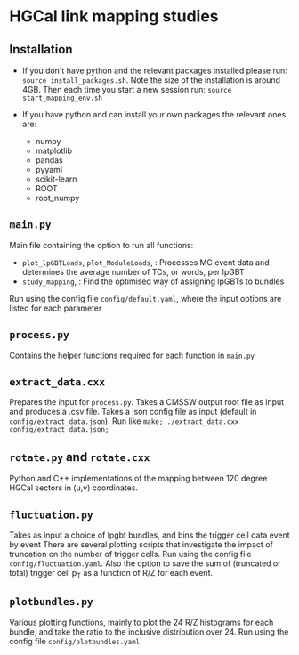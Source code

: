 # HGCal link mapping studies

## Installation

- If you don't have python and the relevant packages installed please run: `source install_packages.sh`.
Note the size of the installation is around 4GB.
Then each time you start a new session run: `source start_mapping_env.sh`

- If you have python and can install your own packages the relevant ones are:
    - numpy
    - matplotlib	
    - pandas
    - pyyaml
    - scikit-learn
    - ROOT
    - root_numpy

## `main.py`

Main file containing the option to run all functions:
- `plot_lpGBTLoads`, `plot_ModuleLoads`, : Processes MC event data and determines the average number of TCs, or words, per lpGBT
- `study_mapping`, :  Find the optimised way of assigning lpGBTs to bundles

Run using the config file `config/default.yaml`, where the input options are listed for each parameter

## `process.py`

Contains the helper functions required for each function in `main.py`

## `extract_data.cxx`

Prepares the input for `process.py`. Takes a CMSSW output root file as input and produces a .csv file.
Takes a json config file as input (default in `config/extract_data.json`).
Run like `make; ./extract_data.cxx config/extract_data.json;`

## `rotate.py` and `rotate.cxx`

Python and C++ implementations of the mapping between 120 degree HGCal sectors in (u,v) coordinates.

## `fluctuation.py`

Takes as input a choice of lpgbt bundles, and bins the trigger cell data event by event
There are several plotting scripts that investigate the impact of truncation on the number of trigger cells.
Run using the config file `config/fluctuation.yaml`.
Also the option to save the sum of (truncated or total) trigger cell p<sub>T</sub> as a function of R/Z for each event.

## `plotbundles.py`

Various plotting functions, mainly to plot the 24 R/Z histograms for each bundle, and take the ratio to the inclusive distribution over 24.
Run using the config file `config/plotbundles.yaml`
